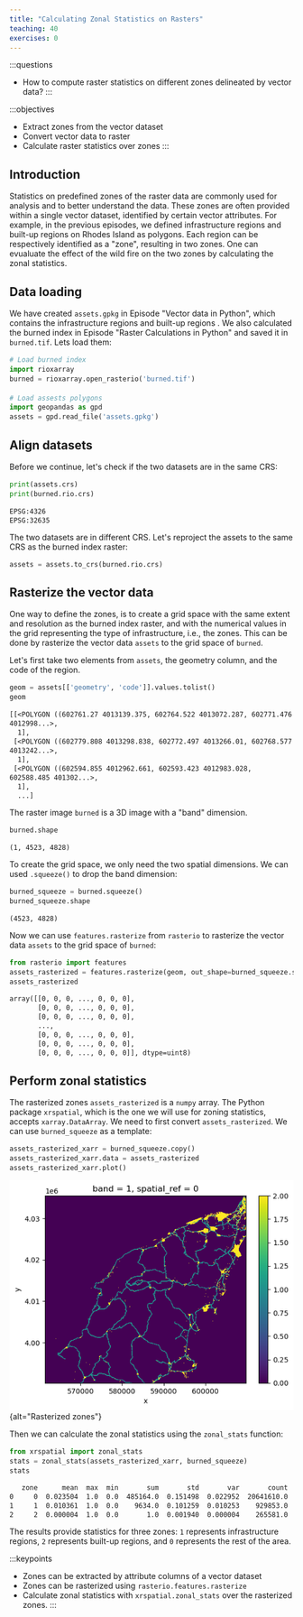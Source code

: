 ```yaml
---
title: "Calculating Zonal Statistics on Rasters"
teaching: 40
exercises: 0
---
```


:::questions
- How to compute raster statistics on different zones delineated by vector data?
:::

:::objectives
- Extract zones from the vector dataset
- Convert vector data to raster
- Calculate raster statistics over zones
:::

 


## Introduction

Statistics on predefined zones of the raster data are commonly used for analysis and to better understand the data. These zones are often provided within a single vector dataset, identified by certain vector attributes. For example, in the previous episodes, we defined infrastructure regions and built-up regions on Rhodes Island as polygons. Each region can be respectively identified as a "zone", resulting in two zones. One can evualuate the effect of the wild fire on the two zones by calculating the zonal statistics.


## Data loading

We have created `assets.gpkg` in Episode "Vector data in Python",  which contains the infrastructure regions and built-up regions . We also calculated the burned index in Episode "Raster Calculations in Python" and saved it in `burned.tif`. Lets load them:

```python
# Load burned index
import rioxarray
burned = rioxarray.open_rasterio('burned.tif')

# Load assests polygons
import geopandas as gpd
assets = gpd.read_file('assets.gpkg')
```

## Align datasets

Before we continue, let's check if the two datasets are in the same CRS:

```python
print(assets.crs)
print(burned.rio.crs)
```

```output
EPSG:4326
EPSG:32635
```

The two datasets are in different CRS. Let's reproject the assets to the same CRS as the burned index raster:

```python
assets = assets.to_crs(burned.rio.crs)
```

## Rasterize the vector data

One way to define the zones, is to create a grid space with the same extent and resolution as the burned index raster, and with the numerical values in the grid representing the type of infrastructure, i.e., the zones. This can be done by rasterize the vector data `assets` to the grid space of `burned`.

Let's first take two elements from `assets`, the geometry column, and the code of the region.

```python
geom = assets[['geometry', 'code']].values.tolist()
geom
```

```output
[[<POLYGON ((602761.27 4013139.375, 602764.522 4013072.287, 602771.476 4012998...>,
  1],
 [<POLYGON ((602779.808 4013298.838, 602772.497 4013266.01, 602768.577 4013242...>,
  1],
 [<POLYGON ((602594.855 4012962.661, 602593.423 4012983.028, 602588.485 401302...>,
  1],
  ...]
```

The raster image `burned` is a 3D image with a "band" dimension.

```python
burned.shape
```

```output
(1, 4523, 4828)
```

To create the grid space, we only need the two spatial dimensions. We can used `.squeeze()` to drop the band dimension:

```python
burned_squeeze = burned.squeeze()
burned_squeeze.shape
```

```output
(4523, 4828)
```

Now we can use `features.rasterize` from `rasterio` to rasterize the vector data `assets` to the grid space of `burned`:

```python
from rasterio import features
assets_rasterized = features.rasterize(geom, out_shape=burned_squeeze.shape, transform=burned.rio.transform())
assets_rasterized
```

```output
array([[0, 0, 0, ..., 0, 0, 0],
       [0, 0, 0, ..., 0, 0, 0],
       [0, 0, 0, ..., 0, 0, 0],
       ...,
       [0, 0, 0, ..., 0, 0, 0],
       [0, 0, 0, ..., 0, 0, 0],
       [0, 0, 0, ..., 0, 0, 0]], dtype=uint8)
```

## Perform zonal statistics

The rasterized zones `assets_rasterized` is a `numpy` array. The Python package `xrspatial`, which is the one we will use for zoning statistics, accepts `xarray.DataArray`. We need to first convert  `assets_rasterized`. We can use `burned_squeeze` as a template:

```python
assets_rasterized_xarr = burned_squeeze.copy()
assets_rasterized_xarr.data = assets_rasterized
assets_rasterized_xarr.plot()
```

![](fig/E10/zones_rasterized_xarray.png){alt="Rasterized zones"}

Then we can calculate the zonal statistics using the `zonal_stats` function:

```python
from xrspatial import zonal_stats
stats = zonal_stats(assets_rasterized_xarr, burned_squeeze)
stats
```

```output
   zone      mean  max  min       sum       std       var       count
0     0  0.023504  1.0  0.0  485164.0  0.151498  0.022952  20641610.0
1     1  0.010361  1.0  0.0    9634.0  0.101259  0.010253    929853.0
2     2  0.000004  1.0  0.0       1.0  0.001940  0.000004    265581.0
```

The results provide statistics for three zones: `1` represents infrastructure regions, `2` represents built-up regions, and `0` represents the rest of the area.


:::keypoints
- Zones can be extracted by attribute columns of a vector dataset
- Zones can be rasterized using `rasterio.features.rasterize`
- Calculate zonal statistics with `xrspatial.zonal_stats` over the rasterized zones.
:::
